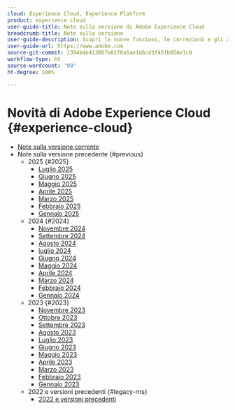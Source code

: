 ```yaml
---
cloud: Experience Cloud, Experience Platform
product: experience cloud
user-guide-title: Note sulla versione di Adobe Experience Cloud
breadcrumb-title: Note sulla versione
user-guide-description: Scopri le nuove funzioni, le correzioni e gli avvisi importanti di Adobe Experience Cloud ed Experience Platform.
user-guide-url: https://www.adobe.com
source-git-commit: 1394b4e413867e8170a5ae1d6cd3f45fb854e1c8
workflow-type: ht
source-wordcount: '99'
ht-degree: 100%

---
```



# Novità di Adobe Experience Cloud {#experience-cloud}

+ [Note sulla versione corrente](current.md)
+ Note sulla versione precedente {#previous}
   + 2025 {#2025}
      + [Luglio 2025](c-legacy-releases/2025/07162025.md)
      + [Giugno 2025](c-legacy-releases/2025/06182025.md)
      + [Maggio 2025](c-legacy-releases/2025/05142025.md)
      + [Aprile 2025](c-legacy-releases/2025/04162025.md)
      + [Marzo 2025](c-legacy-releases/2025/03122025.md)
      + [Febbraio 2025](c-legacy-releases/2025/02122025.md)
      + [Gennaio 2025](c-legacy-releases/2025/01222025.md)
   + 2024 {#2024}
      + [Novembre 2024](c-legacy-releases/2024/10232024.md)
      + [Settembre 2024](c-legacy-releases/2024/09122024.md)
      + [Agosto 2024](c-legacy-releases/2024/09142023.md)
      + [luglio 2024](c-legacy-releases/2024/07172024.md)
      + [Giugno 2024](c-legacy-releases/2024/06122024.md)
      + [Maggio 2024](c-legacy-releases/2024/05152024.md)
      + [Aprile 2024](c-legacy-releases/2024/04172024.md)
      + [Marzo 2024](c-legacy-releases/2024/03132024.md)
      + [Febbraio 2024](c-legacy-releases/2024/02142024.md)
      + [Gennaio 2024](c-legacy-releases/2024/01112024.md)
   + 2023 {#2023}
      + [Novembre 2023](c-legacy-releases/2023/10252023.md)
      + [Ottobre 2023](c-legacy-releases/2023/10042023.md)
      + [Settembre 2023](c-legacy-releases/2023/09132023.md)
      + [Agosto 2023](c-legacy-releases/2023/08092023.md)
      + [Luglio 2023](c-legacy-releases/2023/07122023.md)
      + [Giugno 2023](c-legacy-releases/2023/06072023.md)
      + [Maggio 2023](c-legacy-releases/2023/05102023.md)
      + [Aprile 2023](c-legacy-releases/2023/04122023.md)
      + [Marzo 2023](c-legacy-releases/2023/03082023.md)
      + [Febbraio 2023](c-legacy-releases/2023/02082023.md)
      + [Gennaio 2023](c-legacy-releases/2023/01112023.md)
   + 2022 e versioni precedenti {#legacy-rns}
      + [2022 e versioni precedenti](c-legacy-releases/2022-earlier.md)